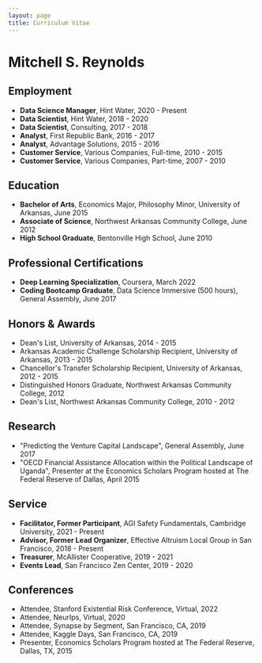 ```yaml
---
layout: page
title: Curriculum Vitae
---
```

# Mitchell S. Reynolds


## Employment
- **Data Science Manager**, Hint Water, 2020 - Present
- **Data Scientist**, Hint Water, 2018 - 2020
- **Data Scientist**, Consulting, 2017 - 2018
- **Analyst**, First Republic Bank, 2016 - 2017
- **Analyst**, Advantage Solutions, 2015 - 2016
- **Customer Service**, Various Companies, Full-time, 2010 - 2015
- **Customer Service**, Various Companies, Part-time, 2007 - 2010


## Education
- **Bachelor of Arts**, Economics Major, Philosophy Minor, University of Arkansas, June 2015
- **Associate of Science**, Northwest Arkansas Community College, June 2012
- **High School Graduate**, Bentonville High School, June 2010


## Professional Certifications
- **Deep Learning Specialization**, Coursera, March 2022
- **Coding Bootcamp Graduate**, Data Science Immersive (500 hours), General Assembly, June 2017


## Honors & Awards
- Dean's List, University of Arkansas, 2014 - 2015
- Arkansas Academic Challenge Scholarship Recipient, University of Arkansas, 2013 - 2015
- Chancellor's Transfer Scholarship Recipient, University of Arkansas, 2012 - 2015
- Distinguished Honors Graduate, Northwest Arkansas Community College, 2012
- Dean's List, Northwest Arkansas Community College, 2010 - 2012


## Research
- "Predicting the Venture Capital Landscape", General Assembly, June 2017
- "OECD Financial Assistance Allocation within the Political Landscape of Uganda", Presenter at the Economics Scholars Program hosted at The Federal Reserve of Dallas, April 2015


## Service
- **Facilitator, Former Participant**, AGI Safety Fundamentals, Cambridge University, 2021 - Present
- **Advisor, Former Lead Organizer**, Effective Altruism Local Group in San Francisco, 2018 - Present
- **Treasurer**, McAllister Cooperative, 2019 - 2021
- **Events Lead**, San Francisco Zen Center, 2019 - 2020


## Conferences
- Attendee, Stanford Existential Risk Conference, Virtual, 2022
- Attendee, NeurIps, Virtual, 2020
- Attendee, Synapse by Segment, San Francisco, CA, 2019
- Attendee, Kaggle Days, San Francisco, CA, 2019
- Presenter, Economics Scholars Program hosted at The Federal Reserve, Dallas, TX, 2015
